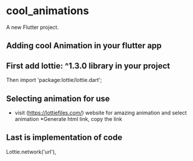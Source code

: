 # cool_animations

A new Flutter project.

## Adding cool Animation in your flutter app

## First add lottie: ^1.3.0 library in your project 

Then  import 'package:lottie/lottie.dart';


## Selecting animation for use

* visit (https://lottiefiles.com/) website for amazing animation and select animation 
*Generate html link, copy the link

## Last is implementation of code

Lottie.network('url'),
